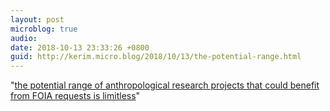 ```yaml
---
layout: post
microblog: true
audio: 
date: 2018-10-13 23:33:26 +0800
guid: http://kerim.micro.blog/2018/10/13/the-potential-range.html
---
```

"[the potential range of anthropological research projects that could benefit from FOIA requests is limitless](https://anthrodendum.org/2018/10/07/on-using-archives-and-freedom-of-information-act-for-anthropological-research/)"
